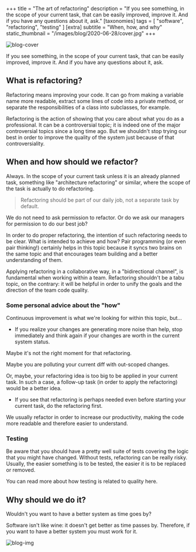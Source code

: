 +++
title = "The art of refactoring"
description = "If you see something, in the scope of your current task, that can be easily improved, improve it. And if you have any questions about it, ask."
[taxonomies]
tags = [ "software", "refactoring", "testing" ]
[extra]
subtitle = "When, how, and why"
static_thumbnail = "/images/blog/2020-06-28/cover.jpg"
+++

![blog-cover](/images/blog/2020-06-28/cover.jpg)

If you see something, in the scope of your current task, that can be easily improved, improve it. And if you have any questions about it, ask.

<!-- more -->

## What is refactoring?

Refactoring means improving your code. It can go from making a variable name more readable, extract some lines of code into a private method, or separate the responsibilities of a class into subclasses, for example.

Refactoring is the action of showing that you care about what you do as a professional. It can be a controversial topic; it is indeed one of the major controversial topics since a long time ago. But we shouldn't stop trying our best in order to improve the quality of the system just because of that controversiality.

## When and how should we refactor?

Always. In the scope of your current task unless it is an already planned task, something like "architecture refactoring" or similar, where the scope of the task is actually to do refactoring.

> Refactoring should be part of our daily job, not a separate task by default.

We do not need to ask permission to refactor. Or do we ask our managers for permission to do our best job?

In order to do proper refactoring, the intention of such refactoring needs to be clear. What is intended to achieve and how? Pair programming (or even pair thinking!) certainly helps in this topic because it syncs two brains on the same topic and that encourages team building and a better understanding of them.

Applying refactoring in a collaborative way, in a "bidirectional channel", is fundamental when working within a team. Refactoring shouldn't be a tabu topic, on the contrary: it will be helpful in order to unify the goals and the direction of the team code quality.

### Some personal advice about the "how"

Continuous improvement is what we're looking for within this topic, but…
* If you realize your changes are generating more noise than help, stop immediately and think again if your changes are worth in the current system status.

Maybe it's not the right moment for that refactoring.

Maybe you are polluting your current diff with out-scoped changes.

Or, maybe, your refactoring idea is too big to be applied in your current task. In such a case, a follow-up task (in order to apply the refactoring) would be a better idea.

* If you see that refactoring is perhaps needed even before starting your current task, do the refactoring first.

We usually refactor in order to increase our productivity, making the code more readable and therefore easier to understand.

### Testing

Be aware that you should have a pretty well suite of tests covering the logic that you might have changed. Without tests, refactoring can be really risky. Usually, the easier something is to be tested, the easier it is to be replaced or removed.

You can read more about how testing is related to quality here.

## Why should we do it?

Wouldn't you want to have a better system as time goes by?

Software isn't like wine: it doesn't get better as time passes by. Therefore, if you want to have a better system you must work for it.

![blog-img](/images/blog/2020-06-28/footer.jpg)

